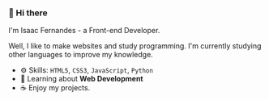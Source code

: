 ### 🌸 Hi there

I'm Isaac Fernandes - a Front-end Developer.

Well, I like to make websites and study programming. I'm currently studying other languages to improve my knowledge.

- ⚙️ Skills: `HTML5`, `CSS3`, `JavaScript`, `Python`
- 🌷 Learning about **Web Development**
- ☕ Enjoy my projects.
